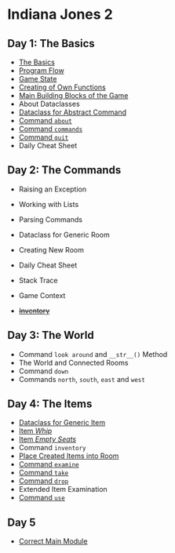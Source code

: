# Indiana Jones 2

## Day 1: The Basics

* [The Basics](day.1/100-basics.md)
* [Program Flow](day.1/110-program.flow.md)
* [Game State](day.1/120-game.state.md)
* [Creating of Own Functions](day.1/130-own.functions.md)
* [Main Building Blocks of the Game](day.1/140-main.building.blocks.md)
* About Dataclasses
* [Dataclass for Abstract Command](day.1/150-dataclass.command.md)
* [Command `about`](day.1/160-commands.as.dataclasses.md)
* [Command `commands`](day.1/160-commands.as.dataclasses.md)
* [Command `quit`](day.1/160-commands.as.dataclasses.md)
* Daily Cheat Sheet


## Day 2: The Commands

* Raising an Exception
* Working with Lists
* Parsing Commands
* Dataclass for Generic Room
* Creating New Room
* Daily Cheat Sheet

* Stack Trace
* Game Context
* ~~[Inventory](day.3/300-inventory.md)~~


## Day 3: The World

* Command `look around` and `__str__()` Method
* The World and Connected Rooms
* Command `down`
* Commands `north`, `south`, `east` and `west`


## Day 4: The Items

* [Dataclass for Generic Item](day.2/400-item.representation.md)
* [Item _Whip_](day.2/405-whip.md)
* [Item _Empty Seats_](day.2/410-empty.seats.md)
* Command `inventory`
* [Place Created Items into Room](day.2/415-items.in.room.md)
* [Command `examine`](day.3/420-examine.md)
* [Command `take`](day.4/430-take.item.md)
* [Command `drop`](day.4/440-drop.item.md)
* Extended Item Examination
* [Command `use`](day.4/460-use.item.md)


## Day 5

* [Correct Main Module](day.5/599-correct.main.md)
